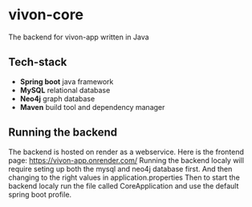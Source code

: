 # vivon-core
The backend for vivon-app written in Java

## Tech-stack
 - **Spring boot** java framework
 - **MySQL** relational database
 - **Neo4j** graph database
 - **Maven** build tool and dependency manager

## Running the backend
The backend is hosted on render as a webservice. Here is the frontend page: https://vivon-app.onrender.com/
Running the backend localy will require seting up both the mysql and neo4j database first. And then changing to the right values in application.properties
Then to start the backend localy run the file called CoreApplication and use the default spring boot profile.


